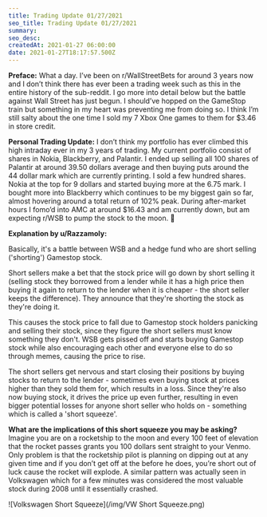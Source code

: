 ```yaml
---
title: Trading Update 01/27/2021
seo_title: Trading Update 01/27/2021
summary: 
seo_desc: 
createdAt: 2021-01-27 06:00:00
date: 2021-01-27T18:17:57.500Z
---
```


**Preface:** What a day. I’ve been on r/WallStreetBets for around 3 years now and I don’t think there has ever been a trading week such as this in the entire history of the sub-reddit. I go more into detail below but the battle against Wall Street has just begun. I should’ve hopped on the GameStop train but something in my heart was preventing me from doing so. I think I’m still salty about the one time I sold my 7 Xbox One games to them for $3.46 in store credit.

**Personal Trading Update:** I don’t think my portfolio has ever climbed this high intraday ever in my 3 years of trading. My current portfolio consist of shares in Nokia, Blackberry, and Palantir. I ended up selling all 100 shares of Palantir at around 39.50 dollars average and then buying puts around the 44 dollar mark which are currently printing. I sold a few hundred shares. Nokia at the top for 9 dollars and started buying more at the 6.75 mark. I bought more into Blackberry which continues to be my biggest gain so far, almost hovering around a total return of 102% peak. During after-market hours I fomo’d into AMC at around $16.43 and am currently down, but am expecting r/WSB to pump the stock to the moon. 🚀

**Explanation by u/Razzamoly:**

Basically, it's a battle between WSB and a hedge fund who are short selling ('shorting') Gamestop stock.
 
Short sellers make a bet that the stock price will go down by short selling it (selling stock they borrowed from a lender while it has a high price then buying it again to return to the lender when it is cheaper - the short seller keeps the difference). They announce that they're shorting the stock as they're doing it.
 
This causes the stock price to fall due to Gamestop stock holders panicking and selling their stock, since they figure the short sellers must know something they don't.
WSB gets pissed off and starts buying Gamestop stock while also encouraging each other and everyone else to do so through memes, causing the price to rise.
 
The short sellers get nervous and start closing their positions by buying stocks to return to the lender - sometimes even buying stock at prices higher than they sold them for, which results in a loss. Since they're also now buying stock, it drives the price up even further, resulting in even bigger potential losses for anyone short seller who holds on - something which is called a 'short squeeze'.

**What are the implications of this short squeeze you may be asking?**
Imagine you are on a rocketship to the moon and every 100 feet of elevation that the rocket passes grants you 100 dollars sent straight to your Venmo. Only problem is that the rocketship pilot is planning on dipping out at any given time and if you don’t get off at the before he does, you’re short out of luck cause the rocket will explode. A similar pattern was actually seen in Volkswagen which for a few minutes was considered the most valuable stock during 2008 until it essentially crashed.

![Volkswagen Short Squeeze](/img/VW Short Squeeze.png)

